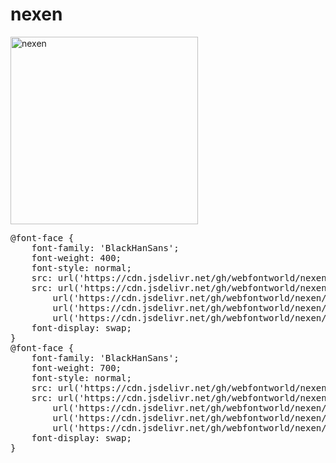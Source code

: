 # nexen

<a href="https://wess.tistory.com/245" target="_blank">
    <img src="https://webfontworld.github.io/nexen/NexenTire.jpg" alt="nexen" style="width:300px">
</a>

<pre>
@font-face {
    font-family: 'BlackHanSans';
    font-weight: 400;
    font-style: normal;
    src: url('https://cdn.jsdelivr.net/gh/webfontworld/nexen/NexenTireRegular.eot');
    src: url('https://cdn.jsdelivr.net/gh/webfontworld/nexen/NexenTireRegular.eot?#iefix') format('embedded-opentype'),
        url('https://cdn.jsdelivr.net/gh/webfontworld/nexen/NexenTireRegular.woff2') format('woff2'),
        url('https://cdn.jsdelivr.net/gh/webfontworld/nexen/NexenTireRegular.woff') format('woff'),
        url('https://cdn.jsdelivr.net/gh/webfontworld/nexen/NexenTireRegular.ttf') format("truetype");
    font-display: swap;
}
@font-face {
    font-family: 'BlackHanSans';
    font-weight: 700;
    font-style: normal;
    src: url('https://cdn.jsdelivr.net/gh/webfontworld/nexen/NexenTireBold.eot');
    src: url('https://cdn.jsdelivr.net/gh/webfontworld/nexen/NexenTireBold.eot?#iefix') format('embedded-opentype'),
        url('https://cdn.jsdelivr.net/gh/webfontworld/nexen/NexenTireBold.woff2') format('woff2'),
        url('https://cdn.jsdelivr.net/gh/webfontworld/nexen/NexenTireBold.woff') format('woff'),
        url('https://cdn.jsdelivr.net/gh/webfontworld/nexen/NexenTireBold.ttf') format("truetype");
    font-display: swap;
}
</pre>
